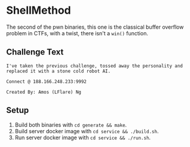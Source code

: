 # ShellMethod
The second of the pwn binaries, this one is the classical buffer overflow problem in CTFs, with a twist, there isn't a `win()` function.

## Challenge Text
```
I've taken the previous challenge, tossed away the personality and replaced it with a stone cold robot AI.

Connect @ 188.166.248.233:9992

Created By: Amos (LFlare) Ng
```

## Setup
1. Build both binaries with `cd generate && make`.
2. Build server docker image with `cd service && ./build.sh`.
3. Run server docker image with `cd service && ./run.sh`.
